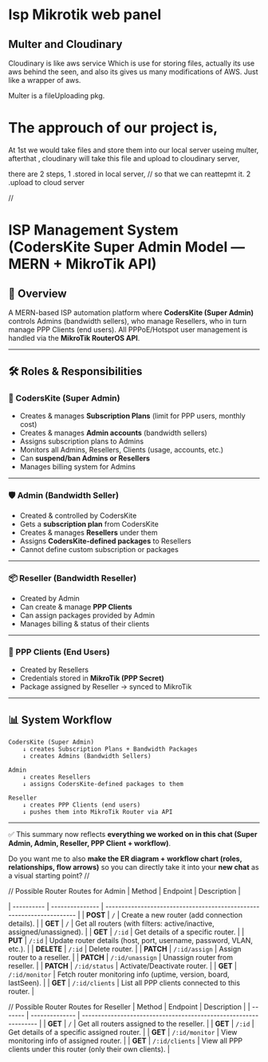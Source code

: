 # Isp Mikrotik web panel

## Multer and Cloudinary

Cloudinary is like aws service Which is use for storing files, actually its use aws behind the seen, and also its gives us many modifications of AWS. Just like a wrapper of aws.

Multer is a fileUploading pkg.

# The approuch of our project is,

At 1st we would take files and store them into our local server useing multer,
afterthat , cloudinary will take this file and upload to cloudinary server,

there are 2 steps,
1 .stored in local server, // so that we can reattepmt it.
2 .upload to cloud server

//

# **ISP Management System (CodersKite Super Admin Model — MERN + MikroTik API)**

## **🎯 Overview**

A MERN-based ISP automation platform where **CodersKite (Super Admin)** controls Admins (bandwidth sellers), who manage Resellers, who in turn manage PPP Clients (end users).
All PPPoE/Hotspot user management is handled via the **MikroTik RouterOS API**.

---

## **🛠 Roles & Responsibilities**

### **👑 CodersKite (Super Admin)**

- Creates & manages **Subscription Plans** (limit for PPP users, monthly cost)
- Creates & manages **Admin accounts** (bandwidth sellers)
- Assigns subscription plans to Admins
- Monitors all Admins, Resellers, Clients (usage, accounts, etc.)
- Can **suspend/ban Admins or Resellers**
- Manages billing system for Admins

---

### **🛡 Admin (Bandwidth Seller)**

- Created & controlled by CodersKite
- Gets a **subscription plan** from CodersKite
- Creates & manages **Resellers** under them
- Assigns **CodersKite-defined packages** to Resellers
- Cannot define custom subscription or packages

---

### **📦 Reseller (Bandwidth Reseller)**

- Created by Admin
- Can create & manage **PPP Clients**
- Can assign packages provided by Admin
- Manages billing & status of their clients

---

### **👥 PPP Clients (End Users)**

- Created by Resellers
- Credentials stored in **MikroTik (PPP Secret)**
- Package assigned by Reseller → synced to MikroTik

---

## **📊 System Workflow**

```
CodersKite (Super Admin)
    ↓ creates Subscription Plans + Bandwidth Packages
    ↓ creates Admins (Bandwidth Sellers)

Admin
    ↓ creates Resellers
    ↓ assigns CodersKite-defined packages to them

Reseller
    ↓ creates PPP Clients (end users)
    ↓ pushes them into MikroTik Router via API
```

---

✅ This summary now reflects **everything we worked on in this chat (Super Admin, Admin, Reseller, PPP Client + workflow)**.

Do you want me to also **make the ER diagram + workflow chart (roles, relationships, flow arrows)** so you can directly take it into your **new chat** as a visual starting point?
//

// Possible Router Routes for Admin
| Method | Endpoint | Description |

| ---------- | --------------- | --------------------------------------------------------------------- |
| **POST** | `/` | Create a new router (add connection details). |
| **GET** | `/` | Get all routers (with filters: active/inactive, assigned/unassigned). |
| **GET** | `/:id` | Get details of a specific router. |
| **PUT** | `/:id` | Update router details (host, port, username, password, VLAN, etc.). |
| **DELETE** | `/:id` | Delete router. |
| **PATCH** | `/:id/assign` | Assign router to a reseller. |
| **PATCH** | `/:id/unassign` | Unassign router from reseller. |
| **PATCH** | `/:id/status` | Activate/Deactivate router. |
| **GET** | `/:id/monitor` | Fetch router monitoring info (uptime, version, board, lastSeen). |
| **GET** | `/:id/clients` | List all PPP clients connected to this router. |

// Possible Router Routes for Reseller
| Method | Endpoint | Description |
| ------- | -------------- | ---------------------------------------------------------------- |
| **GET** | `/` | Get all routers assigned to the reseller. |
| **GET** | `/:id` | Get details of a specific assigned router. |
| **GET** | `/:id/monitor` | View monitoring info of assigned router. |
| **GET** | `/:id/clients` | View all PPP clients under this router (only their own clients). |
